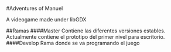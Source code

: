 #Adventures of Manuel

A videogame made under libGDX

##Ramas
####Master
Contiene las diferentes versiones estables. Actualmente contiene el prototipo del primer nivel para escritorio.
####Develop
Rama donde se va programando el juego

